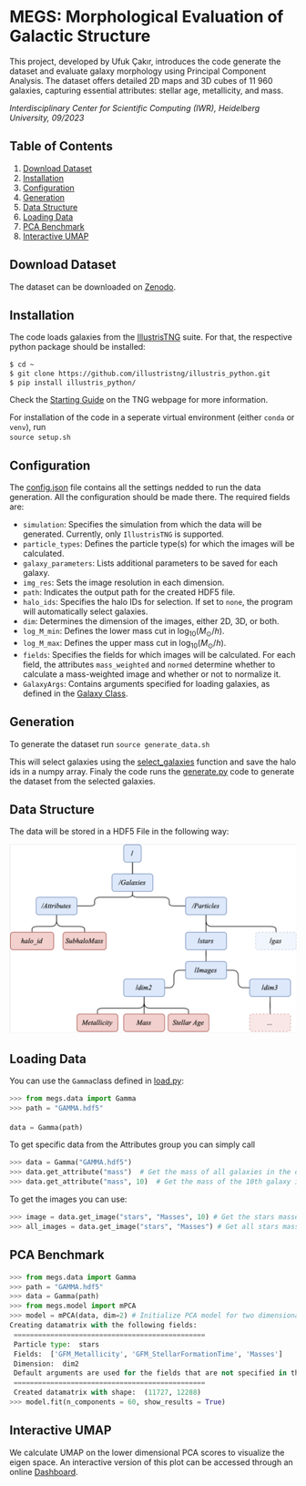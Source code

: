 # MEGS: Morphological Evaluation of Galactic Structure
This project, developed by Ufuk Çakır, introduces the code generate the dataset and evaluate galaxy morphology using Principal Component Analysis.
The dataset offers detailed 2D maps and 3D cubes of 11 960 galaxies, capturing essential attributes: stellar age, metallicity, and mass. 

*Interdisciplinary Center for Scientific Computing (IWR), Heidelberg University, 09/2023*

## Table of Contents
1. [Download Dataset](#download-dataset)
2. [Installation](#installation)
3. [Configuration](#configuration)
4. [Generation](#generation)
5. [Data Structure](#data-structure)
6. [Loading Data](#loading-data)
7. [PCA Benchmark](#pca-benchmark)
8. [Interactive UMAP](#umap)

## Download Dataset <a name="download-dataset"></a>

The dataset can be downloaded on [Zenodo](https://zenodo.org/record/8375344).

## Installation <a name="installation"></a>

The code loads galaxies from the [IllustrisTNG](https://www.tng-project.org/) suite. For that, the respective python package should be installed:

```
$ cd ~
$ git clone https://github.com/illustristng/illustris_python.git
$ pip install illustris_python/
```
Check the [Starting Guide](https://www.tng-project.org/data/docs/scripts/) on the TNG webpage for more information.

For installation of the code in a seperate virtual environment (either `conda` or `venv`), run  
`source setup.sh`

## Configuration <a name="configuration"></a>

The [config.json](srcs/megs/config.json) file contains all the settings nedded to run the data generation. All the configuration should be made there.
The required fields are:

- `simulation`: Specifies the simulation from which the data will be generated. Currently, only `IllustrisTNG` is supported.
- `particle_types`: Defines the particle type(s) for which the images will be calculated.
- `galaxy_parameters`: Lists additional parameters to be saved for each galaxy.
- `img_res`: Sets the image resolution in each dimension.
- `path`: Indicates the output path for the created HDF5 file.
- `halo_ids`: Specifies the halo IDs for selection. If set to `none`, the program will automatically select galaxies.
- `dim`: Determines the dimension of the images, either 2D, 3D, or both.
- `log_M_min`: Defines the lower mass cut in $\log_{10}(M_\odot/h)$.
- `log_M_max`: Defines the upper mass cut in $\log_{10}(M_\odot/h)$.
- `fields`: Specifies the fields for which images will be calculated. For each field, the attributes `mass_weighted` and `normed` determine whether to calculate a mass-weighted image and whether or not to normalize it.
- `GalaxyArgs`: Contains arguments specified for loading galaxies, as defined in the [Galaxy Class](src/megs/data/galaxy.py).


## Generation <a name="generation"></a>
To generate the dataset run
`source generate_data.sh`

This will select galaxies using the [select_galaxies](src/megs/data/select_galaxies.py) function and save the halo ids in a numpy array.
Finaly the code runs the [generate.py](src/megs/data/generate.py) code to generate the dataset from the selected galaxies.

## Data Structure <a name="data-structure"></a>

The data will be stored in a HDF5 File in the following way:

![HDF5 File Structure](hdf5_structure.png)


## Loading Data <a name="loading-data"></a>
You can use the `Gamma`class defined in [load.py](src/megs/data/load.py):

```python
>>> from megs.data import Gamma
>>> path = "GAMMA.hdf5"

data = Gamma(path)
```

To get specific data from the Attributes group you can simply call

```python
>>> data = Gamma("GAMMA.hdf5")
>>> data.get_attribute("mass")  # Get the mass of all galaxies in the dataset
>>> data.get_attribute("mass", 10)  # Get the mass of the 10th galaxy in the dataset
```

To get the images you can use:

```python
>>> image = data.get_image("stars", "Masses", 10) # Get the stars masses image of the 10th galaxy in the dataset
>>> all_images = data.get_image("stars", "Masses") # Get all stars masses images in the dataset
```
## PCA Benchmark<a name="pca-benchmark"></a>
```python
>>> from megs.data import Gamma
>>> path = "GAMMA.hdf5"
>>> data = Gamma(path)
>>> from megs.model import mPCA
>>> model = mPCA(data, dim=2) # Initialize PCA model for two dimensional data
Creating datamatrix with the following fields:
 ===============================================
 Particle type:  stars
 Fields:  ['GFM_Metallicity', 'GFM_StellarFormationTime', 'Masses']
 Dimension:  dim2
 Default arguments are used for the fields that are not specified in the norm_function_kwargs
 ===============================================
 Created datamatrix with shape:  (11727, 12288) 
>>> model.fit(n_components = 60, show_results = True)
```
## Interactive UMAP<a name="umap"></a>
We calculate UMAP on the lower dimensional PCA scores to visualize the eigen space.
An interactive version of this plot can be accessed through an online [Dashboard](https://umap-dashboard.onrender.com/).
